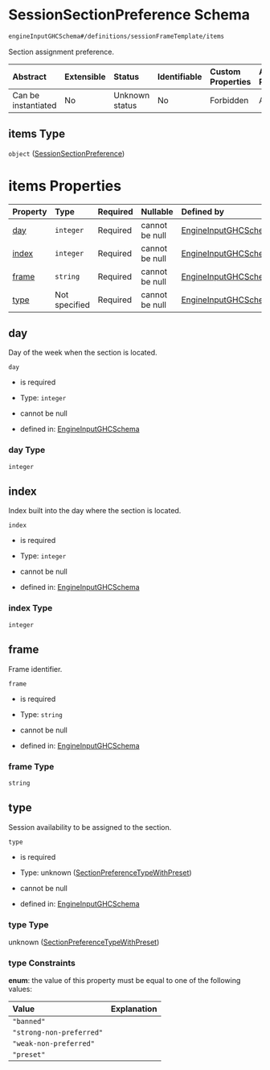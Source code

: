 # SessionSectionPreference Schema

```txt
engineInputGHCSchema#/definitions/sessionFrameTemplate/items
```

Section assignment preference.

| Abstract            | Extensible | Status         | Identifiable | Custom Properties | Additional Properties | Access Restrictions | Defined In                                                        |
| :------------------ | :--------- | :------------- | :----------- | :---------------- | :-------------------- | :------------------ | :---------------------------------------------------------------- |
| Can be instantiated | No         | Unknown status | No           | Forbidden         | Allowed               | none                | [ghc.schema.json*](../out/ghc.schema.json "open original schema") |

## items Type

`object` ([SessionSectionPreference](ghc-definitions-sessionframetemplate-sessionsectionpreference.md))

# items Properties

| Property        | Type          | Required | Nullable       | Defined by                                                                                                                                                                                                         |
| :-------------- | :------------ | :------- | :------------- | :----------------------------------------------------------------------------------------------------------------------------------------------------------------------------------------------------------------- |
| [day](#day)     | `integer`     | Required | cannot be null | [EngineInputGHCSchema](ghc-definitions-sessionframetemplate-sessionsectionpreference-properties-day.md "engineInputGHCSchema#/definitions/sessionFrameTemplate/items/properties/day")                              |
| [index](#index) | `integer`     | Required | cannot be null | [EngineInputGHCSchema](ghc-definitions-sessionframetemplate-sessionsectionpreference-properties-index.md "engineInputGHCSchema#/definitions/sessionFrameTemplate/items/properties/index")                          |
| [frame](#frame) | `string`      | Required | cannot be null | [EngineInputGHCSchema](ghc-definitions-sessionframetemplate-sessionsectionpreference-properties-frame.md "engineInputGHCSchema#/definitions/sessionFrameTemplate/items/properties/frame")                          |
| [type](#type)   | Not specified | Required | cannot be null | [EngineInputGHCSchema](ghc-definitions-sessionframetemplate-sessionsectionpreference-properties-sectionpreferencetypewithpreset.md "engineInputGHCSchema#/definitions/sessionFrameTemplate/items/properties/type") |

## day

Day of the week when the section is located.

`day`

*   is required

*   Type: `integer`

*   cannot be null

*   defined in: [EngineInputGHCSchema](ghc-definitions-sessionframetemplate-sessionsectionpreference-properties-day.md "engineInputGHCSchema#/definitions/sessionFrameTemplate/items/properties/day")

### day Type

`integer`

## index

Index built into the day where the section is located.

`index`

*   is required

*   Type: `integer`

*   cannot be null

*   defined in: [EngineInputGHCSchema](ghc-definitions-sessionframetemplate-sessionsectionpreference-properties-index.md "engineInputGHCSchema#/definitions/sessionFrameTemplate/items/properties/index")

### index Type

`integer`

## frame

Frame identifier.

`frame`

*   is required

*   Type: `string`

*   cannot be null

*   defined in: [EngineInputGHCSchema](ghc-definitions-sessionframetemplate-sessionsectionpreference-properties-frame.md "engineInputGHCSchema#/definitions/sessionFrameTemplate/items/properties/frame")

### frame Type

`string`

## type

Session availability to be assigned to the section.

`type`

*   is required

*   Type: unknown ([SectionPreferenceTypeWithPreset](ghc-definitions-sessionframetemplate-sessionsectionpreference-properties-sectionpreferencetypewithpreset.md))

*   cannot be null

*   defined in: [EngineInputGHCSchema](ghc-definitions-sessionframetemplate-sessionsectionpreference-properties-sectionpreferencetypewithpreset.md "engineInputGHCSchema#/definitions/sessionFrameTemplate/items/properties/type")

### type Type

unknown ([SectionPreferenceTypeWithPreset](ghc-definitions-sessionframetemplate-sessionsectionpreference-properties-sectionpreferencetypewithpreset.md))

### type Constraints

**enum**: the value of this property must be equal to one of the following values:

| Value                    | Explanation |
| :----------------------- | :---------- |
| `"banned"`               |             |
| `"strong-non-preferred"` |             |
| `"weak-non-preferred"`   |             |
| `"preset"`               |             |
